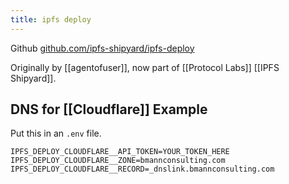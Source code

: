 ```yaml
---
title: ipfs deploy
---
```


Github [github.com/ipfs-shipyard/ipfs-deploy](https://github.com/ipfs-shipyard/ipfs-deploy)

Originally by [[agentofuser]], now part of [[Protocol Labs]] [[IPFS Shipyard]].

## DNS for [[Cloudflare]] Example

Put this in an `.env` file.

```
IPFS_DEPLOY_CLOUDFLARE__API_TOKEN=YOUR_TOKEN_HERE
IPFS_DEPLOY_CLOUDFLARE__ZONE=bmannconsulting.com
IPFS_DEPLOY_CLOUDFLARE__RECORD=_dnslink.bmannconsulting.com
```



